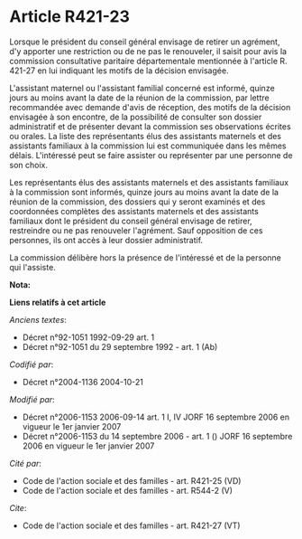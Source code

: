 # Article R421-23

Lorsque le président du conseil général envisage de retirer un agrément, d'y apporter une restriction ou de ne pas le
renouveler, il saisit pour avis la commission consultative paritaire départementale mentionnée à l'article R. 421-27 en lui
indiquant les motifs de la décision envisagée. 

L'assistant maternel ou l'assistant familial concerné est informé, quinze jours au moins avant la date de la réunion de la
commission, par lettre recommandée avec demande d'avis de réception, des motifs de la décision envisagée à son encontre, de
la possibilité de consulter son dossier administratif et de présenter devant la commission ses observations écrites ou
orales. La liste des représentants élus des assistants maternels et des assistants familiaux à la commission lui est
communiquée dans les mêmes délais. L'intéressé peut se faire assister ou représenter par une personne de son choix. 

Les représentants élus des assistants maternels et des assistants familiaux à la commission sont informés, quinze jours au
moins avant la date de la réunion de la commission, des dossiers qui y seront examinés et des coordonnées complètes des
assistants maternels et des assistants familiaux dont le président du conseil général envisage de retirer, restreindre ou ne
pas renouveler l'agrément. Sauf opposition de ces personnes, ils ont accès à leur dossier administratif. 

La commission délibère hors la présence de l'intéressé et de la personne qui l'assiste.

**Nota:**



**Liens relatifs à cet article**

_Anciens textes_:

  - Décret n°92-1051 1992-09-29 art. 1
  - Décret n°92-1051 du 29 septembre 1992 - art. 1 (Ab)

_Codifié par_:

  - Décret n°2004-1136 2004-10-21

_Modifié par_:

  - Décret n°2006-1153 2006-09-14 art. 1 I, IV JORF 16 septembre 2006 en vigueur le 1er janvier 2007
  - Décret n°2006-1153 du 14 septembre 2006 - art. 1 () JORF 16 septembre 2006 en vigueur le 1er janvier 2007

_Cité par_:

  - Code de l'action sociale et des familles - art. R421-25 (VD)
  - Code de l'action sociale et des familles - art. R544-2 (V)

_Cite_:

  - Code de l'action sociale et des familles - art. R421-27 (VT)

